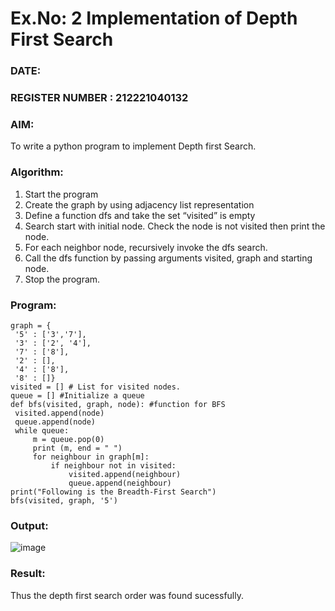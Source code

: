 # Ex.No: 2  Implementation of Depth First Search
### DATE:                                                                            
### REGISTER NUMBER : 212221040132
### AIM: 
To write a python program to implement Depth first Search. 
### Algorithm:
1. Start the program
2. Create the graph by using adjacency list representation
3. Define a function dfs and take the set “visited” is empty 
4. Search start with initial node. Check the node is not visited then print the node.
5. For each neighbor node, recursively invoke the dfs search.
6. Call the dfs function by passing arguments visited, graph and starting node.
7. Stop the program.
### Program:
```
graph = {
 '5' : ['3','7'],
 '3' : ['2', '4'],
 '7' : ['8'],
 '2' : [],
 '4' : ['8'],
 '8' : []}
visited = [] # List for visited nodes.
queue = [] #Initialize a queue
def bfs(visited, graph, node): #function for BFS
 visited.append(node)
 queue.append(node)
 while queue: 
     m = queue.pop(0)
     print (m, end = " ")
     for neighbour in graph[m]:
         if neighbour not in visited:
             visited.append(neighbour)
             queue.append(neighbour)
print("Following is the Breadth-First Search")
bfs(visited, graph, '5')
```
### Output:

![image](https://github.com/Preethi132/AI_Lab_2023-24/assets/136288465/3b31419a-b0d7-4519-a013-669a297bf153)


### Result:
Thus the depth first search order was found sucessfully.
